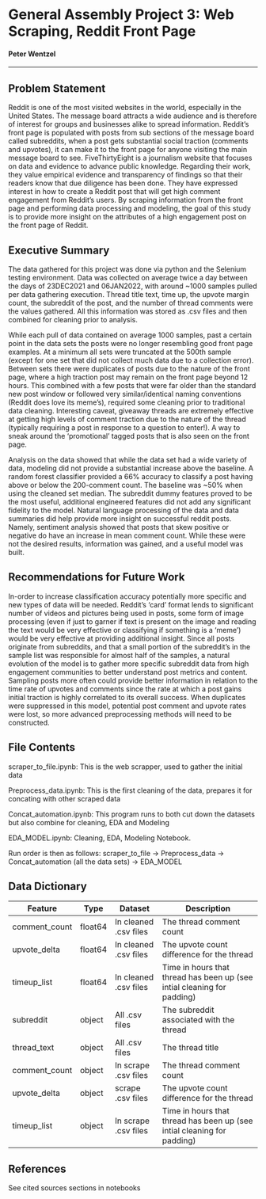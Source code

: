 # General Assembly Project 3: Web Scraping, Reddit Front Page

#### Peter Wentzel
---


## Problem Statement


Reddit is one of the most visited websites in the world, especially in the United States.  The message board attracts a wide audience and is therefore of interest for groups and businesses alike to spread information.  Reddit’s front page is populated with posts from sub sections of the message board called subreddits, when a post gets substantial social traction (comments and upvotes), it can make it to the front page for anyone visiting the main message board to see.  FiveThirtyEight is a journalism website that focuses on data and evidence to advance public knowledge.    Regarding their work, they value empirical evidence and transparency of findings so that their readers know that due diligence has been done.  They have expressed interest in how to create a Reddit post that will get high comment engagement from Reddit’s users.  By scraping information from the front page and performing data processing and modeling, the goal of this study is to provide more insight on the attributes of a high engagement post on the front page of Reddit.


## Executive Summary


The data gathered for this project was done via python and the Selenium testing environment.  Data was collected on average twice a day between the days of 23DEC2021 and 06JAN2022, with around ~1000 samples pulled per data gathering execution.  Thread title text, time up, the upvote margin count, the subreddit of the post, and the number of thread comments were the values gathered.  All this information was stored as .csv files and then combined for cleaning prior to analysis.  

While each pull of data contained on average 1000 samples, past a certain point in the data sets the posts were no longer resembling good front page examples.  At a minimum all sets were truncated at the 500th sample (except for one set that did not collect much data due to a collection error).  Between sets there were duplicates of posts due to the nature of the front page, where a high traction post may remain on the front page beyond 12 hours.  This combined with a few posts that were far older than the standard new post window or followed very similar/identical naming conventions (Reddit does love its meme’s), required some cleaning prior to traditional data cleaning.  Interesting caveat, giveaway threads are extremely effective at getting high levels of comment traction due to the nature of the thread (typically requiring a post in response to a question to enter!).  A way to sneak around the ‘promotional’ tagged posts that is also seen on the front page.

Analysis on the data showed that while the data set had a wide variety of data, modeling did not provide a substantial increase above the baseline.  A random forest classifier provided a 66% accuracy to classify a post having above or below the 200-comment count.  The baseline was ~50% when using the cleaned set median.  The subreddit dummy features proved to be the most useful, additional engineered features did not add any significant fidelity to the model.  Natural language processing of the data and data summaries did help provide more insight on successful reddit posts.  Namely, sentiment analysis showed that posts that skew positive or negative do have an increase in mean comment count.  While these were not the desired results, information was gained, and a useful model was built. 


## Recommendations for Future Work 


In-order to increase classification accuracy potentially more specific and new types of data will be needed.  Reddit’s ‘card’ format lends to significant number of videos and pictures being used in posts, some form of image processing (even if just to garner if text is present on the image and reading the text would be very effective or classifying if something is a ‘meme’) would be very effective at providing additional insight.  Since all posts originate from subreddits, and that a small portion of the subreddit’s in the sample list was responsible for almost half of the samples, a natural evolution of the model is to gather more specific subreddit data from high engagement communities to better understand post metrics and content.  Sampling posts more often could provide better information in relation to the time rate of upvotes and comments since the rate at which a post gains initial traction is highly correlated to its overall success.  When duplicates were suppressed in this model, potential post comment and upvote rates were lost, so more advanced preprocessing methods will need to be constructed.


## File Contents

scraper_to_file.ipynb:  This is the web scrapper, used to gather the initial data

Preprocess_data.ipynb:  This is the first cleaning of the data, prepares it for concating with other scraped data

Concat_automation.ipynb:  This program runs to both cut down the datasets but also combine for cleaning, EDA and Modeling

EDA_MODEL.ipynb:  Cleaning, EDA, Modeling Notebook.

Run order is then as follows:    scraper_to_file -> Preprocess_data -> Concat_automation (all the data sets) -> EDA_MODEL

## Data Dictionary


|Feature|Type|Dataset|Description|
|---|---|---|---|
|comment_count|float64|In cleaned .csv files|The thread comment count
|upvote_delta|float64|In cleaned .csv files|The upvote count difference for the thread
|timeup_list|float64|In cleaned .csv files|Time in hours that thread has been up (see intial cleaning for padding)
|subreddit|object|All .csv files|The subreddit associated with the thread
|thread_text|object|All .csv files|The thread title
|comment_count|object|In scrape .csv files|The thread comment count
|upvote_delta|object| scrape .csv files|The upvote count difference for the thread
|timeup_list|object|In scrape .csv files|Time in hours that thread has been up (see intial cleaning for padding)

## References

See cited sources sections in notebooks
